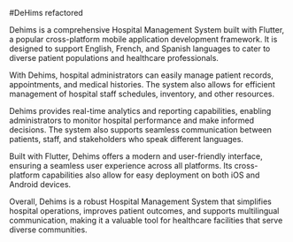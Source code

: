 #DeHims refactored

Dehims is a comprehensive Hospital Management System built with Flutter, a popular cross-platform mobile application development framework. It is designed to support English, French, and Spanish languages to cater to diverse patient populations and healthcare professionals.

With Dehims, hospital administrators can easily manage patient records, appointments, and medical histories. The system also allows for efficient management of hospital staff schedules, inventory, and other resources.

Dehims provides real-time analytics and reporting capabilities, enabling administrators to monitor hospital performance and make informed decisions. The system also supports seamless communication between patients, staff, and stakeholders who speak different languages.

Built with Flutter, Dehims offers a modern and user-friendly interface, ensuring a seamless user experience across all platforms. Its cross-platform capabilities also allow for easy deployment on both iOS and Android devices.

Overall, Dehims is a robust Hospital Management System that simplifies hospital operations, improves patient outcomes, and supports multilingual communication, making it a valuable tool for healthcare facilities that serve diverse communities.





